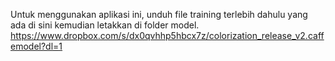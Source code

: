 Untuk menggunakan aplikasi ini, unduh file training terlebih dahulu yang ada di sini kemudian letakkan di folder model.
https://www.dropbox.com/s/dx0qvhhp5hbcx7z/colorization_release_v2.caffemodel?dl=1